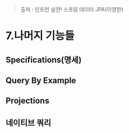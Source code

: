 > 출처 : 인프런  실전! 스프링 데이터 JPA(이영한)

# 7.나머지 기능들
## Specifications(명세)

## Query By Example

## Projections

## 네이티브 쿼리
